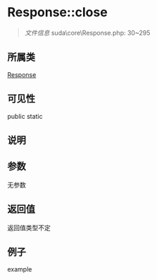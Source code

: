 # Response::close

> *文件信息* suda\core\Response.php: 30~295
## 所属类 

[Response](../Response.md)

## 可见性

  public  static
## 说明



## 参数

无参数

## 返回值
返回值类型不定

## 例子

example